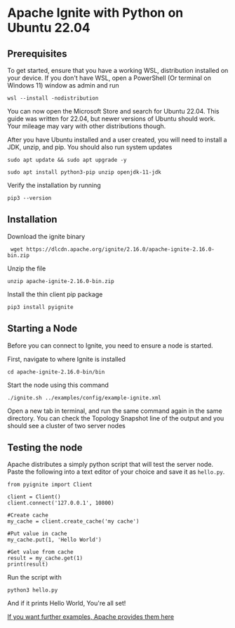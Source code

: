 # Apache Ignite with Python on Ubuntu 22.04
## Prerequisites
To get started, ensure that you have a working WSL, distribution installed on your device. If you don't have WSL, open a PowerShell  (Or terminal on Windows 11) window as admin and run
```
wsl --install -nodistribution
```
You can now open the Microsoft Store and search for Ubuntu 22.04. This guide was written for 22.04, but newer versions of Ubuntu should work. Your mileage may vary with other distributions though. 

After you have Ubuntu installed and a user created, you will need to install a JDK, unzip, and pip. You should also run system updates
```
sudo apt update && sudo apt upgrade -y

sudo apt install python3-pip unzip openjdk-11-jdk
```

Verify the installation by running 
```
pip3 --version
```
## Installation
Download the ignite binary 
```
 wget https://dlcdn.apache.org/ignite/2.16.0/apache-ignite-2.16.0-bin.zip
```

Unzip the file 
```
unzip apache-ignite-2.16.0-bin.zip
```

Install the thin client pip package
```
pip3 install pyignite
```

## Starting a Node
Before you can connect to Ignite, you need to ensure a node is started.

First, navigate to where Ignite is installed 
```
cd apache-ignite-2.16.0-bin/bin
```

Start the node using this command 
```
./ignite.sh ../examples/config/example-ignite.xml
```

Open a new tab in terminal, and run the same command again in the same directory. You can check the Topology Snapshot line of the output and you should see a cluster of two server nodes 

## Testing the node
Apache distributes a simply python script that will test the server node. Paste the following into a text editor of your choice and save it as `hello.py`.
```
from pyignite import Client

client = Client()
client.connect('127.0.0.1', 10800)

#Create cache
my_cache = client.create_cache('my cache')

#Put value in cache
my_cache.put(1, 'Hello World')

#Get value from cache
result = my_cache.get(1)
print(result)
```

Run the script with 
```
python3 hello.py
```

And if it prints Hello World, You're all set!

[If you want further examples, Apache provides them here](https://github.com/apache/ignite-python-thin-client/tree/master/examples)